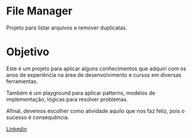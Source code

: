 # File Manager

Projeto para listar arquivos e remover duplicatas.

# Objetivo

Este é um projeto para aplicar alguns conhecimentos que adquiri com os anos de experiência na área de desenvolvimento e cursos em diversas ferramentas. 

Também é um playground para aplicar patterns, modelos de implementação, lógicas para resolver problemas. 

Afinal, devemos escolher como atividade aquilo que nos faz feliz, pois o sucesso é consequência.

[Linkedin](https://www.linkedin.com/in/silvafmarcos/)